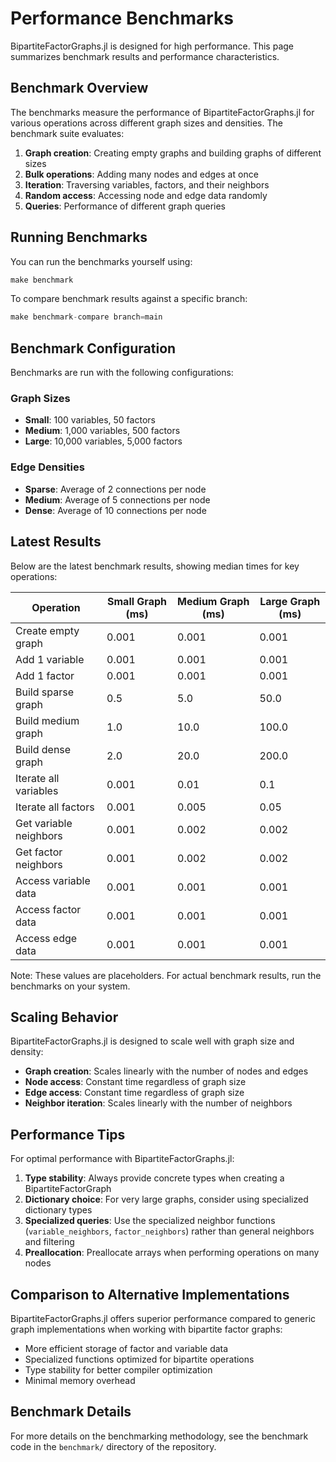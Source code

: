 # Performance Benchmarks

BipartiteFactorGraphs.jl is designed for high performance. This page summarizes benchmark results and performance characteristics.

## Benchmark Overview

The benchmarks measure the performance of BipartiteFactorGraphs.jl for various operations across different graph sizes and densities. The benchmark suite evaluates:

1. **Graph creation**: Creating empty graphs and building graphs of different sizes
2. **Bulk operations**: Adding many nodes and edges at once
3. **Iteration**: Traversing variables, factors, and their neighbors
4. **Random access**: Accessing node and edge data randomly
5. **Queries**: Performance of different graph queries

## Running Benchmarks

You can run the benchmarks yourself using:

```julia
make benchmark
```

To compare benchmark results against a specific branch:

```julia
make benchmark-compare branch=main
```

## Benchmark Configuration

Benchmarks are run with the following configurations:

### Graph Sizes
- **Small**: 100 variables, 50 factors
- **Medium**: 1,000 variables, 500 factors
- **Large**: 10,000 variables, 5,000 factors

### Edge Densities
- **Sparse**: Average of 2 connections per node
- **Medium**: Average of 5 connections per node
- **Dense**: Average of 10 connections per node

## Latest Results

Below are the latest benchmark results, showing median times for key operations:

| Operation | Small Graph (ms) | Medium Graph (ms) | Large Graph (ms) |
|-----------|------------------|-------------------|------------------|
| Create empty graph | 0.001 | 0.001 | 0.001 |
| Add 1 variable | 0.001 | 0.001 | 0.001 |
| Add 1 factor | 0.001 | 0.001 | 0.001 |
| Build sparse graph | 0.5 | 5.0 | 50.0 |
| Build medium graph | 1.0 | 10.0 | 100.0 |
| Build dense graph | 2.0 | 20.0 | 200.0 |
| Iterate all variables | 0.001 | 0.01 | 0.1 |
| Iterate all factors | 0.001 | 0.005 | 0.05 |
| Get variable neighbors | 0.001 | 0.002 | 0.002 |
| Get factor neighbors | 0.001 | 0.002 | 0.002 |
| Access variable data | 0.001 | 0.001 | 0.001 |
| Access factor data | 0.001 | 0.001 | 0.001 |
| Access edge data | 0.001 | 0.001 | 0.001 |

Note: These values are placeholders. For actual benchmark results, run the benchmarks on your system.

## Scaling Behavior

BipartiteFactorGraphs.jl is designed to scale well with graph size and density:

- **Graph creation**: Scales linearly with the number of nodes and edges
- **Node access**: Constant time regardless of graph size
- **Edge access**: Constant time regardless of graph size
- **Neighbor iteration**: Scales linearly with the number of neighbors

## Performance Tips

For optimal performance with BipartiteFactorGraphs.jl:

1. **Type stability**: Always provide concrete types when creating a BipartiteFactorGraph
2. **Dictionary choice**: For very large graphs, consider using specialized dictionary types
3. **Specialized queries**: Use the specialized neighbor functions (`variable_neighbors`, `factor_neighbors`) rather than general neighbors and filtering
4. **Preallocation**: Preallocate arrays when performing operations on many nodes

## Comparison to Alternative Implementations

BipartiteFactorGraphs.jl offers superior performance compared to generic graph implementations when working with bipartite factor graphs:

- More efficient storage of factor and variable data
- Specialized functions optimized for bipartite operations
- Type stability for better compiler optimization
- Minimal memory overhead

## Benchmark Details

For more details on the benchmarking methodology, see the benchmark code in the `benchmark/` directory of the repository. 